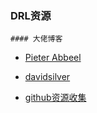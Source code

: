 ### DRL资源

	#### 大佬博客

- [Pieter Abbeel](http://people.eecs.berkeley.edu/~pabbeel/)

- [davidsilver](https://www.davidsilver.uk/)

- [github资源收集](https://github.com/blyspyder/deeplearning_study/blob/master/resource.md)

  